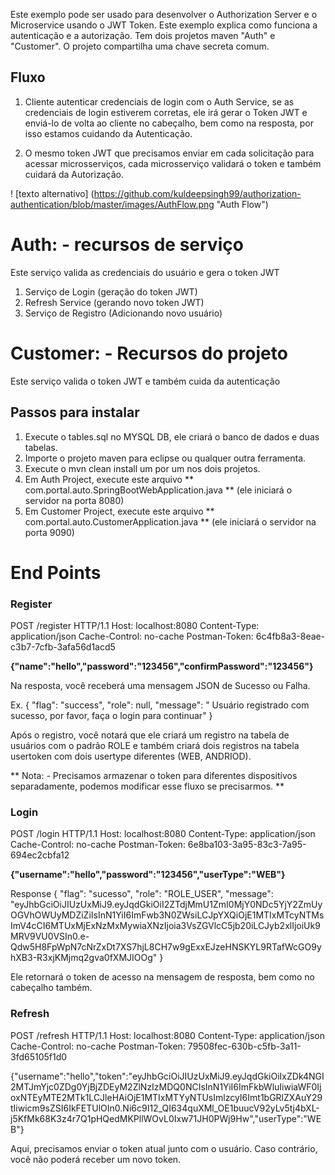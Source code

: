 
Este exemplo pode ser usado para desenvolver o Authorization Server e o Microservice usando o JWT Token. Este exemplo explica como funciona a autenticação e a autorização. Tem dois projetos maven "Auth" e "Customer". O projeto compartilha uma chave secreta comum.

## Fluxo
1. Cliente autenticar credenciais de login com o Auth Service, se as credenciais de login estiverem corretas, ele irá gerar o Token JWT e enviá-lo de volta ao cliente no cabeçalho, bem como na resposta, por isso estamos cuidando da Autenticação.

2. O mesmo token JWT que precisamos enviar em cada solicitação para acessar microsserviços, cada microsserviço validará o token e também cuidará da Autorização.

! [texto alternativo] (https://github.com/kuldeepsingh99/authorization-authentication/blob/master/images/AuthFlow.png "Auth Flow")

# Auth: - recursos de serviço #

Este serviço valida as credenciais do usuário e gera o token JWT

1. Serviço de Login (geração do token JWT)
2. Refresh Service (gerando novo token JWT)
3. Serviço de Registro (Adicionando novo usuário)

# Customer: - Recursos do projeto #

Este serviço valida o token JWT e também cuida da autenticação

## Passos para instalar ##

1. Execute o tables.sql no MYSQL DB, ele criará o banco de dados e duas tabelas.
2. Importe o projeto maven para eclipse ou qualquer outra ferramenta.
3. Execute o mvn clean install um por um nos dois projetos.
4. Em Auth Project, execute este arquivo ** com.portal.auto.SpringBootWebApplication.java ** (ele iniciará o servidor na porta 8080)
5. Em Customer Project, execute este arquivo ** com.portal.auto.CustomerApplication.java ** (ele iniciará o servidor na porta 9090)

# End Points #

### Register ###

POST /register HTTP/1.1
Host: localhost:8080
Content-Type: application/json
Cache-Control: no-cache
Postman-Token: 6c4fb8a3-8eae-c3b7-7cfb-3afa56d1acd5

**{"name":"hello","password":"123456","confirmPassword":"123456"}**


Na resposta, você receberá uma mensagem JSON de Sucesso ou Falha.

Ex.
{
  "flag": "success",
  "role": null,
  "message": " Usuário registrado com sucesso, por favor, faça o login para continuar"
}


Após o registro, você notará que ele criará um registro na tabela de usuários com o padrão ROLE e também criará dois registros na tabela usertoken com dois usertype diferentes (WEB, ANDRIOD).

** Nota: - Precisamos armazenar o token para diferentes dispositivos separadamente, podemos modificar esse fluxo se precisarmos. **

### Login ###

POST /login HTTP/1.1
Host: localhost:8080
Content-Type: application/json
Cache-Control: no-cache
Postman-Token: 6e8ba103-3a95-83c3-7a95-694ec2cbfa12

**{"username":"hello","password":"123456","userType":"WEB"}**

Response
{
    "flag": "sucesso",
    "role": "ROLE_USER",
    "message": "eyJhbGciOiJIUzUxMiJ9.eyJqdGkiOiI2ZTdjMmU1ZmI0MjY0NDc5YjY2ZmUyOGVhOWUyMDZiZiIsInN1YiI6ImFwb3N0ZWsiLCJpYXQiOjE1MTIxMTcyNTMsImV4cCI6MTUxMjExNzMxMywiaXNzIjoia3VsZGVlcC5jb20iLCJyb2xlIjoiUk9MRV9VU0VSIn0.e-Qdw5H8FpWpN7cNrZxDt7XS7hjL8CH7w9gExxEJzeHNSKYL9RTafWcGO9yhXB3-R3xjKMjmq2gva0fXMJIOOg"
}

Ele retornará o token de acesso na mensagem de resposta, bem como no cabeçalho também.

### Refresh ### 

POST /refresh HTTP/1.1
Host: localhost:8080
Content-Type: application/json
Cache-Control: no-cache
Postman-Token: 79508fec-630b-c5fb-3a11-3fd65105f1d0

{"username":"hello","token":"eyJhbGciOiJIUzUxMiJ9.eyJqdGkiOiIxZDk4NGI2MTJmYjc0ZDg0YjBjZDEyM2ZlNzIzMDQ0NCIsInN1YiI6ImFkbWluIiwiaWF0IjoxNTEyMTE2MTk1LCJleHAiOjE1MTIxMTYyNTUsImlzcyI6Imt1bGRlZXAuY29tIiwicm9sZSI6IkFETUlOIn0.Ni6c9I12_QI634quXMl_OE1buucV92yLv5tj4bXL-j5KfMk68K3z4r7Q1pHQedMKPllWOvL0Ixw71JH0PWj9Hw","userType":"WEB"}


Aqui, precisamos enviar o token atual junto com o usuário. Caso contrário, você não poderá receber um novo token.










